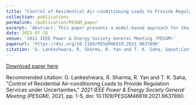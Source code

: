 ```yaml
---
title: "Control of Residential Air-conditioning Loads to Provide Regulation Services under Uncertainties"
collection: publications
permalink: /publication/PESGM_paper
excerpt: 'Abstract: This paper presents a model-based approach for the collective control of residential air-conditioning loads to deliver robust and optimal demand management. The proposed approach performs an optimal trade-off between accurate tracking of system operator specified load-set points and minimisation of consumer discomfort, while ensuring robustness to parametric uncertainties and fluctuations in outdoor temperature. Benefiting from robustness to uncertainties, the proposed approach is reliant on minimal household specific information. The mathematical model of the population of residential air-conditioning loads is obtained through the aggregation of individual household specific thermal models. This is followed by the development of a robust model predictive control approach for aggregate demand management to deliver optimum regulation services to account for uncertainties in model mismatch and the prediction errors associated with outdoor temperature. The approach is consistent with the existing demand response standards and is validated using a reference signal from PJM. The results demonstrate that the developed control scheme is capable of precisely following the system-operator specified load set-points even under the worst-case uncertainties of thermal parameters. While achieving the target set-point, it is further observed that customer comfort is always preserved along with minimum compressor control action on air conditioners.'
date: 2021-07-26
venue: '2021 IEEE Power & Energy Society General Meeting (PESGM)'
paperurl: 'https://doi.org/10.1109/PESGM46819.2021.9637890'
citation: 'G. Lankeshwara, R. Sharma, R. Yan and T. K. Saha, &quot;Control of Residential Air-conditioning Loads to Provide Regulation Services under Uncertainties,&quot; <i>2021 IEEE Power & Energy Society General Meeting (PESGM)</i>, 2021, pp. 1-5, doi: 10.1109/PESGM46819.2021.9637890.'
---
```


[Download paper here](http://academicpages.github.io/files/PESGM_2021_accepted_paper.pdf)

Recommended citation: G. Lankeshwara, R. Sharma, R. Yan and T. K. Saha, "Control of Residential Air-conditioning Loads to Provide Regulation Services under Uncertainties," <i>2021 IEEE Power & Energy Society General Meeting (PESGM)</i>, 2021, pp. 1-5, doi: 10.1109/PESGM46819.2021.9637890.
